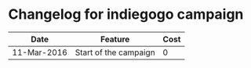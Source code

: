 # Changelog for indiegogo campaign

Date        | Feature               | Cost
------------|-----------------------|------------------
11-Mar-2016 | Start of the campaign | 0

